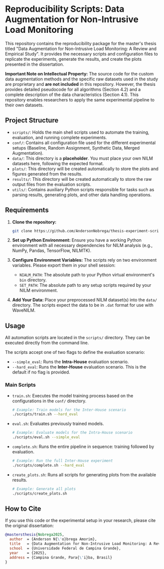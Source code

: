 # Reproducibility Scripts: Data Augmentation for Non-Intrusive Load Monitoring

This repository contains the reproducibility package for the master's thesis titled "Data Augmentation for Non-Intrusive Load Monitoring: A Review and Empirical Study". It provides the necessary scripts and configuration files to replicate the experiments, generate the results, and create the plots presented in the dissertation.

**Important Note on Intellectual Property:** The source code for the custom data augmentation methods and the specific raw datasets used in the study are proprietary and **are not included** in this repository. However, the thesis provides detailed pseudocode for all algorithms (Section 4.2) and a complete description of the data characteristics (Section 4.1). This repository enables researchers to apply the same experimental pipeline to their own datasets.

## Project Structure

- `scripts/`: Holds the main shell scripts used to automate the training, evaluation, and running complete experiments.
- `conf/`: Contains all configuration file used for the different experimental setups (Baseline, Random Assignment, Synthetic Data, Merged Augmentation).
- `data/`: This directory is a **placeholder**. You must place your own NILM datasets here, following the expected format.
- `plots/`: This directory will be created automatically to store the plots and figures generated from the results.
- `results/`: This directory will be created automatically to store the raw output files from the evaluation scripts.
- `utils/`: Contains auxiliary Python scripts responsible for tasks such as parsing results, generating plots, and other data handling operations.

## Requirements

1. **Clone the repository:**

    ```bash
    git clone https://github.com/AndersonNobrega/thesis-experiment-scripts.git
    ```

2. **Set up Python Environment:** Ensure you have a working Python environment with all necessary dependencies for NILM analysis (e.g., NumPy, Pandas, TensorFlow, NILMTK).
3. **Configure Environment Variables:** The scripts rely on two environment variables. Please export them in your shell session:
    - `NIALM_PATH`: The absolute path to your Python virtual environment's `bin` directory.
    - `SET_PATH`: The absolute path to any setup scripts required by your NILM environment.
4. **Add Your Data:** Place your preprocessed NILM dataset(s) into the `data/` directory. The scripts expect the data to be in `.dat` format for use with WaveNILM.

## Usage

All automation scripts are located in the `scripts/` directory. They can be executed directly from the command line.

The scripts accept one of two flags to define the evaluation scenario:

- `--simple_eval`: Runs the **Intra-House** evaluation scenario.
- `--hard_eval`: Runs the **Inter-House** evaluation scenario. This is the default if no flag is provided.

### Main Scripts

- `train.sh`: Executes the model training process based on the configurations in the `conf/` directory.

    ```bash
    # Example: Train models for the Inter-House scenario
    ./scripts/train.sh --hard_eval
    ```

- `eval.sh`: Evaluates previously trained models.

    ```bash
    # Example: Evaluate models for the Intra-House scenario
    ./scripts/eval.sh --simple_eval
    ```

- `complete.sh`: Runs the entire pipeline in sequence: training followed by evaluation.

    ```bash
    # Example: Run the full Inter-House experiment
    ./scripts/complete.sh --hard_eval
    ```

- `create_plots.sh`: Runs all scripts for generating plots from the available results.

    ```bash
    # Example: Generate all plots
    ./scripts/create_plots.sh
    ```

## How to Cite

If you use this code or the experimental setup in your research, please cite the original dissertation:

```bibtex
@mastersthesis{Nobrega2025,
  author  = {Anderson N{\'o}brega Amorim},
  title   = {Data Augmentation for Non-Intrusive Load Monitoring: A Review and Empirical Study},
  school  = {Universidade Federal de Campina Grande},
  year    = {2025},
  address = {Campina Grande, Para{\'i}ba, Brasil}
}
```
